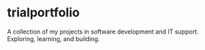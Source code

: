 # trialportfolio
A collection of my projects in software development and IT support. Exploring, learning, and building.
